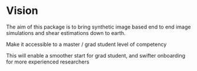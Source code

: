 # Vision

The aim of this package is to bring synthetic image based end to end
image simulations and shear estimations down to earth. 

Make it accessible to a master / grad student level of competency

This will enable a smoother start for grad student, and swifter 
onboarding for more experienced researchers



